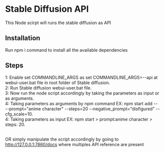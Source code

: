 # Stable Diffusion API

This Node scirpt will runs the stable diffusion as API

## Installation

Run npm i command to install all the available dependencies

## Steps

1: Enable set COMMANDLINE_ARGS as set COMMANDLINE_ARGS=--api at webui-user.bat file in root folder of Stable diffusion.\
2: Run Stable diffusion webui-user.bat file.\
3: Now run the node script accordingly by taking the parameters as input or as arguments.\
4: Taking parameters as arguments by npm command EX: npm start add -- --prompt="anime character" --steps=20 --negative_prompt="disfigured" --cfg_scale=10.\
4: Taking parameters as input EX: npm start > prompt:anime character > steps: 20.

\
OR simply manipulate the script accordingly by going to http://127.0.0.1:7860/docs where multiples API reference are present